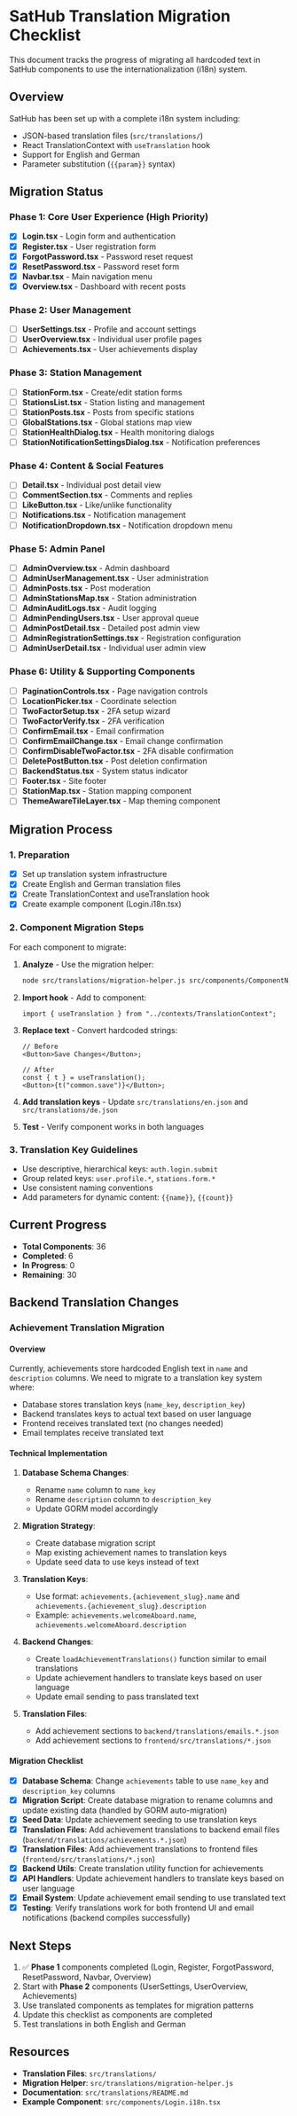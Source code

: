 # SatHub Translation Migration Checklist

This document tracks the progress of migrating all hardcoded text in SatHub components to use the internationalization (i18n) system.

## Overview

SatHub has been set up with a complete i18n system including:

- JSON-based translation files (`src/translations/`)
- React TranslationContext with `useTranslation` hook
- Support for English and German
- Parameter substitution (`{{param}}` syntax)

## Migration Status

### Phase 1: Core User Experience (High Priority)

- [x] **Login.tsx** - Login form and authentication
- [x] **Register.tsx** - User registration form
- [x] **ForgotPassword.tsx** - Password reset request
- [x] **ResetPassword.tsx** - Password reset form
- [x] **Navbar.tsx** - Main navigation menu
- [x] **Overview.tsx** - Dashboard with recent posts

### Phase 2: User Management

- [ ] **UserSettings.tsx** - Profile and account settings
- [ ] **UserOverview.tsx** - Individual user profile pages
- [ ] **Achievements.tsx** - User achievements display

### Phase 3: Station Management

- [ ] **StationForm.tsx** - Create/edit station forms
- [ ] **StationsList.tsx** - Station listing and management
- [ ] **StationPosts.tsx** - Posts from specific stations
- [ ] **GlobalStations.tsx** - Global stations map view
- [ ] **StationHealthDialog.tsx** - Health monitoring dialogs
- [ ] **StationNotificationSettingsDialog.tsx** - Notification preferences

### Phase 4: Content & Social Features

- [ ] **Detail.tsx** - Individual post detail view
- [ ] **CommentSection.tsx** - Comments and replies
- [ ] **LikeButton.tsx** - Like/unlike functionality
- [ ] **Notifications.tsx** - Notification management
- [ ] **NotificationDropdown.tsx** - Notification dropdown menu

### Phase 5: Admin Panel

- [ ] **AdminOverview.tsx** - Admin dashboard
- [ ] **AdminUserManagement.tsx** - User administration
- [ ] **AdminPosts.tsx** - Post moderation
- [ ] **AdminStationsMap.tsx** - Station administration
- [ ] **AdminAuditLogs.tsx** - Audit logging
- [ ] **AdminPendingUsers.tsx** - User approval queue
- [ ] **AdminPostDetail.tsx** - Detailed post admin view
- [ ] **AdminRegistrationSettings.tsx** - Registration configuration
- [ ] **AdminUserDetail.tsx** - Individual user admin view

### Phase 6: Utility & Supporting Components

- [ ] **PaginationControls.tsx** - Page navigation controls
- [ ] **LocationPicker.tsx** - Coordinate selection
- [ ] **TwoFactorSetup.tsx** - 2FA setup wizard
- [ ] **TwoFactorVerify.tsx** - 2FA verification
- [ ] **ConfirmEmail.tsx** - Email confirmation
- [ ] **ConfirmEmailChange.tsx** - Email change confirmation
- [ ] **ConfirmDisableTwoFactor.tsx** - 2FA disable confirmation
- [ ] **DeletePostButton.tsx** - Post deletion confirmation
- [ ] **BackendStatus.tsx** - System status indicator
- [ ] **Footer.tsx** - Site footer
- [ ] **StationMap.tsx** - Station mapping component
- [ ] **ThemeAwareTileLayer.tsx** - Map theming component

## Migration Process

### 1. Preparation

- [x] Set up translation system infrastructure
- [x] Create English and German translation files
- [x] Create TranslationContext and useTranslation hook
- [x] Create example component (Login.i18n.tsx)

### 2. Component Migration Steps

For each component to migrate:

1. **Analyze** - Use the migration helper:

   ```bash
   node src/translations/migration-helper.js src/components/ComponentName.tsx
   ```

2. **Import hook** - Add to component:

   ```tsx
   import { useTranslation } from "../contexts/TranslationContext";
   ```

3. **Replace text** - Convert hardcoded strings:

   ```tsx
   // Before
   <Button>Save Changes</Button>;

   // After
   const { t } = useTranslation();
   <Button>{t("common.save")}</Button>;
   ```

4. **Add translation keys** - Update `src/translations/en.json` and `src/translations/de.json`

5. **Test** - Verify component works in both languages

### 3. Translation Key Guidelines

- Use descriptive, hierarchical keys: `auth.login.submit`
- Group related keys: `user.profile.*`, `stations.form.*`
- Use consistent naming conventions
- Add parameters for dynamic content: `{{name}}`, `{{count}}`

## Current Progress

- **Total Components**: 36
- **Completed**: 6
- **In Progress**: 0
- **Remaining**: 30

## Backend Translation Changes

### Achievement Translation Migration

#### Overview

Currently, achievements store hardcoded English text in `name` and `description` columns. We need to migrate to a translation key system where:

- Database stores translation keys (`name_key`, `description_key`)
- Backend translates keys to actual text based on user language
- Frontend receives translated text (no changes needed)
- Email templates receive translated text

#### Technical Implementation

1. **Database Schema Changes**:

   - Rename `name` column to `name_key`
   - Rename `description` column to `description_key`
   - Update GORM model accordingly

2. **Migration Strategy**:

   - Create database migration script
   - Map existing achievement names to translation keys
   - Update seed data to use keys instead of text

3. **Translation Keys**:

   - Use format: `achievements.{achievement_slug}.name` and `achievements.{achievement_slug}.description`
   - Example: `achievements.welcomeAboard.name`, `achievements.welcomeAboard.description`

4. **Backend Changes**:

   - Create `loadAchievementTranslations()` function similar to email translations
   - Update achievement handlers to translate keys based on user language
   - Update email sending to pass translated text

5. **Translation Files**:
   - Add achievement sections to `backend/translations/emails.*.json`
   - Add achievement sections to `frontend/src/translations/*.json`

#### Migration Checklist

- [x] **Database Schema**: Change `achievements` table to use `name_key` and `description_key` columns
- [x] **Migration Script**: Create database migration to rename columns and update existing data (handled by GORM auto-migration)
- [x] **Seed Data**: Update achievement seeding to use translation keys
- [x] **Translation Files**: Add achievement translations to backend email files (`backend/translations/achievements.*.json`)
- [x] **Translation Files**: Add achievement translations to frontend files (`frontend/src/translations/*.json`)
- [x] **Backend Utils**: Create translation utility function for achievements
- [x] **API Handlers**: Update achievement handlers to translate keys based on user language
- [x] **Email System**: Update achievement email sending to use translated text
- [x] **Testing**: Verify translations work for both frontend UI and email notifications (backend compiles successfully)

## Next Steps

1. ✅ **Phase 1** components completed (Login, Register, ForgotPassword, ResetPassword, Navbar, Overview)
2. Start with **Phase 2** components (UserSettings, UserOverview, Achievements)
3. Use translated components as templates for migration patterns
4. Update this checklist as components are completed
5. Test translations in both English and German

## Resources

- **Translation Files**: `src/translations/`
- **Migration Helper**: `src/translations/migration-helper.js`
- **Documentation**: `src/translations/README.md`
- **Example Component**: `src/components/Login.i18n.tsx`
